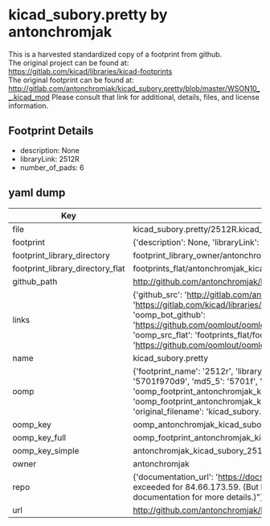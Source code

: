 # kicad_subory.pretty by antonchromjak  
This is a harvested standardized copy of a footprint from github.  
The original project can be found at:  
https://gitlab.com/kicad/libraries/kicad-footprints  
The original footprint can be found at:
http://gitlab.com/antonchromjak/kicad_subory.pretty/blob/master/WSON10__.kicad_mod
Please consult that link for additional, details, files, and license information.  
## Footprint Details
* description: None  
* libraryLink: 2512R  
* number_of_pads: 6  
## yaml dump  
| Key | Value |  
| --- | --- |  
| file | kicad_subory.pretty/2512R.kicad_mod |  
| footprint | {'description': None, 'libraryLink': '2512R', 'number_of_pads': 6} |  
| footprint_library_directory | footprint_library_owner/antonchromjak_kicad_subory.pretty |  
| footprint_library_directory_flat | footprints_flat/antonchromjak_kicad_subory_2512r/working |  
| github_path | http://github.com/antonchromjak/kicad_subory.pretty/blob/master/2512R.kicad_mod |  
| links | {'github_src': 'http://gitlab.com/antonchromjak/kicad_subory.pretty/blob/master/WSON10__.kicad_mod', 'github_src_repo': 'https://gitlab.com/kicad/libraries/kicad-footprints', 'oomp_bot': 'footprints/antonchromjak_kicad_subory_2512r/working', 'oomp_bot_github': 'https://github.com/oomlout/oomlout_oomp_footprint_bot/tree/main/footprints/antonchromjak_kicad_subory_2512r/working', 'oomp_src_flat': 'footprints_flat/footprints_flat/antonchromjak_kicad_subory_2512r/working', 'oomp_src_flat_github': 'https://github.com/oomlout/oomlout_oomp_footprint_src/tree/main/footprints_flat/antonchromjak_kicad_subory_2512r/working'} |  
| name | kicad_subory.pretty |  
| oomp | {'footprint_name': '2512r', 'library_name': 'kicad_subory', 'md5': '5701f970d9bb594b86a4db880933535d', 'md5_10': '5701f970d9', 'md5_5': '5701f', 'md5_6': '5701f9', 'oomp_key': 'oomp_antonchromjak_kicad_subory_2512r', 'oomp_key_extra': 'oomp_footprint_antonchromjak_kicad_subory_2512r', 'oomp_key_full': 'oomp_footprint_antonchromjak_kicad_subory_2512r_5701f9', 'oomp_key_simple': 'antonchromjak_kicad_subory_2512r', 'original_filename': 'kicad_subory.pretty/2512R.kicad_mod', 'owner_name': 'antonchromjak'} |  
| oomp_key | oomp_antonchromjak_kicad_subory_2512r |  
| oomp_key_full | oomp_footprint_antonchromjak_kicad_subory_2512r |  
| oomp_key_simple | antonchromjak_kicad_subory_2512r |  
| owner | antonchromjak |  
| repo | {'documentation_url': 'https://docs.github.com/rest/overview/resources-in-the-rest-api#rate-limiting', 'message': "API rate limit exceeded for 84.66.173.59. (But here's the good news: Authenticated requests get a higher rate limit. Check out the documentation for more details.)"} |  
| url | http://github.com/antonchromjak/kicad_subory.pretty |  

